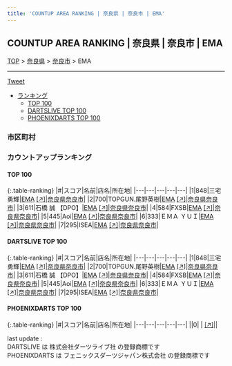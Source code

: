 ```yaml
---
title: 'COUNTUP AREA RANKING | 奈良県 | 奈良市 | EMA'
---
```

## COUNTUP AREA RANKING | 奈良県 | 奈良市 | EMA

[TOP](/darts/rank/) > [奈良県](/darts/rank/奈良県/) > [奈良市](/darts/rank/奈良県/奈良市/) > EMA

___

<a href="https://twitter.com/share?ref_src=twsrc%5Etfw" data-text="COUNTUP AREA RANKING | 奈良県奈良市EMA" class="twitter-share-button" data-hashtags="DARTSLIVE,PHOENIXDARTS,darts,ダーツ" data-show-count="false">Tweet</a>

* [ランキング](#カウントアップランキング)
    * [TOP 100](#top-100)
    * [DARTSLIVE TOP 100](#dartslive-top-100)
    * [PHOENIXDARTS TOP 100](#phoenixdarts-top-100)

### 市区町村

<ul>

</ul>

### カウントアップランキング

#### TOP 100



{:.table-ranking}
|#|スコア|名前|店名|所在地|
|---|---|---|---|---|
|1|848|<span class="rank-name-dl">三宅　勇輝</span>|<a href="/darts/rank/shops/97e3945f8180f7055f9f3321c1147265.html">EMA</a> <a href="https://search.dartslive.com/jp/shop/97e3945f8180f7055f9f3321c1147265">[↗]</a>|<a href="/darts/rank/奈良県/奈良市">奈良県奈良市</a>|
|2|700|<span class="rank-name-dl">TOPGUN.尾野英樹</span>|<a href="/darts/rank/shops/97e3945f8180f7055f9f3321c1147265.html">EMA</a> <a href="https://search.dartslive.com/jp/shop/97e3945f8180f7055f9f3321c1147265">[↗]</a>|<a href="/darts/rank/奈良県/奈良市">奈良県奈良市</a>|
|3|611|<span class="rank-name-dl">石橋 誠 【DPO】</span>|<a href="/darts/rank/shops/97e3945f8180f7055f9f3321c1147265.html">EMA</a> <a href="https://search.dartslive.com/jp/shop/97e3945f8180f7055f9f3321c1147265">[↗]</a>|<a href="/darts/rank/奈良県/奈良市">奈良県奈良市</a>|
|4|584|<span class="rank-name-dl">FXSB</span>|<a href="/darts/rank/shops/97e3945f8180f7055f9f3321c1147265.html">EMA</a> <a href="https://search.dartslive.com/jp/shop/97e3945f8180f7055f9f3321c1147265">[↗]</a>|<a href="/darts/rank/奈良県/奈良市">奈良県奈良市</a>|
|5|445|<span class="rank-name-dl">Aoi</span>|<a href="/darts/rank/shops/97e3945f8180f7055f9f3321c1147265.html">EMA</a> <a href="https://search.dartslive.com/jp/shop/97e3945f8180f7055f9f3321c1147265">[↗]</a>|<a href="/darts/rank/奈良県/奈良市">奈良県奈良市</a>|
|6|333|<span class="rank-name-dl">ＥＭＡ ＹＵＩ</span>|<a href="/darts/rank/shops/97e3945f8180f7055f9f3321c1147265.html">EMA</a> <a href="https://search.dartslive.com/jp/shop/97e3945f8180f7055f9f3321c1147265">[↗]</a>|<a href="/darts/rank/奈良県/奈良市">奈良県奈良市</a>|
|7|295|<span class="rank-name-dl">ISEA</span>|<a href="/darts/rank/shops/97e3945f8180f7055f9f3321c1147265.html">EMA</a> <a href="https://search.dartslive.com/jp/shop/97e3945f8180f7055f9f3321c1147265">[↗]</a>|<a href="/darts/rank/奈良県/奈良市">奈良県奈良市</a>|


#### DARTSLIVE TOP 100



{:.table-ranking}
|#|スコア|名前|店名|所在地|
|---|---|---|---|---|
|1|848|<span class="rank-name-dl">三宅　勇輝</span>|<a href="/darts/rank/shops/97e3945f8180f7055f9f3321c1147265.html">EMA</a> <a href="https://search.dartslive.com/jp/shop/97e3945f8180f7055f9f3321c1147265">[↗]</a>|<a href="/darts/rank/奈良県/奈良市">奈良県奈良市</a>|
|2|700|<span class="rank-name-dl">TOPGUN.尾野英樹</span>|<a href="/darts/rank/shops/97e3945f8180f7055f9f3321c1147265.html">EMA</a> <a href="https://search.dartslive.com/jp/shop/97e3945f8180f7055f9f3321c1147265">[↗]</a>|<a href="/darts/rank/奈良県/奈良市">奈良県奈良市</a>|
|3|611|<span class="rank-name-dl">石橋 誠 【DPO】</span>|<a href="/darts/rank/shops/97e3945f8180f7055f9f3321c1147265.html">EMA</a> <a href="https://search.dartslive.com/jp/shop/97e3945f8180f7055f9f3321c1147265">[↗]</a>|<a href="/darts/rank/奈良県/奈良市">奈良県奈良市</a>|
|4|584|<span class="rank-name-dl">FXSB</span>|<a href="/darts/rank/shops/97e3945f8180f7055f9f3321c1147265.html">EMA</a> <a href="https://search.dartslive.com/jp/shop/97e3945f8180f7055f9f3321c1147265">[↗]</a>|<a href="/darts/rank/奈良県/奈良市">奈良県奈良市</a>|
|5|445|<span class="rank-name-dl">Aoi</span>|<a href="/darts/rank/shops/97e3945f8180f7055f9f3321c1147265.html">EMA</a> <a href="https://search.dartslive.com/jp/shop/97e3945f8180f7055f9f3321c1147265">[↗]</a>|<a href="/darts/rank/奈良県/奈良市">奈良県奈良市</a>|
|6|333|<span class="rank-name-dl">ＥＭＡ ＹＵＩ</span>|<a href="/darts/rank/shops/97e3945f8180f7055f9f3321c1147265.html">EMA</a> <a href="https://search.dartslive.com/jp/shop/97e3945f8180f7055f9f3321c1147265">[↗]</a>|<a href="/darts/rank/奈良県/奈良市">奈良県奈良市</a>|
|7|295|<span class="rank-name-dl">ISEA</span>|<a href="/darts/rank/shops/97e3945f8180f7055f9f3321c1147265.html">EMA</a> <a href="https://search.dartslive.com/jp/shop/97e3945f8180f7055f9f3321c1147265">[↗]</a>|<a href="/darts/rank/奈良県/奈良市">奈良県奈良市</a>|


#### PHOENIXDARTS TOP 100



{:.table-ranking}
|#|スコア|名前|店名|所在地|
|---|---|---|---|---|
||0|<span class="rank-name-dl"> </span>|<a href="/darts/rank/shops/.html"></a> <a href="">[↗]</a>|<a href="/darts/rank//"></a>|


<div class="footer border-top border-gray-light mt-5 pt-3 text-right text-gray">
    last update : <span style="font-weight: italic" id="foot_last_modified"></span><br />
    DARTSLIVE は 株式会社ダーツライブ社 の登録商標です<br />
    PHOENIXDARTS は フェニックスダーツジャパン株式会社 の登録商標です<br />
</div>

<script src="https://cdnjs.cloudflare.com/ajax/libs/jquery.tablesorter/2.31.3/js/jquery.tablesorter.min.js" integrity="sha512-qzgd5cYSZcosqpzpn7zF2ZId8f/8CHmFKZ8j7mU4OUXTNRd5g+ZHBPsgKEwoqxCtdQvExE5LprwwPAgoicguNg==" crossorigin="anonymous" referrerpolicy="no-referrer"></script>
<link rel="stylesheet" href="https://cdnjs.cloudflare.com/ajax/libs/jquery.tablesorter/2.31.3/css/theme.default.min.css" integrity="sha512-wghhOJkjQX0Lh3NSWvNKeZ0ZpNn+SPVXX1Qyc9OCaogADktxrBiBdKGDoqVUOyhStvMBmJQ8ZdMHiR3wuEq8+w==" crossorigin="anonymous" referrerpolicy="no-referrer" />
<script>
$(function() {
    $(".table-ranking").tablesorter({sortList:[[0, 0]]});
    $("#foot_last_modified").text(formatDate(new Date(document.lastModified), 'yyyy-MM-dd HH:mm:ss'));
});
</script>

<script async src="https://platform.twitter.com/widgets.js" charset="utf-8"></script>